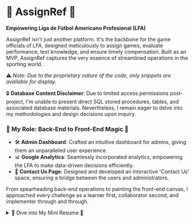# 🏈 AssignRef 🏈
**Empowering Liga de Fútbol Americano Profesional (LFA)**

AssignRef isn't just another platform. It's the backbone for the game officials of LFA, designed meticulously to assign games, evaluate performance, test knowledge, and ensure timely compensation. Built as an MVP, AssignRef captures the very essence of streamlined operations in the sporting world.

⚠️ _Note: Due to the proprietary nature of the code, only snippets are available for display._

🔒 **Database Content Disclaimer**: Due to limited access permissions post-project, I'm unable to present direct SQL stored procedures, tables, and associated database materials. Nevertheless, I remain eager to delve into my methodologies and design decisions upon inquiry.


### 🌟 My Role: Back-End to Front-End Magic 🌟

- 🛠 **Admin Dashboard**: Crafted an intuitive dashboard for admins, giving them an unparalleled user experience.
- 📊 **Google Analytics**: Seamlessly incorporated analytics, empowering the LFA to make data-driven decisions efficiently.
- 💌 **Contact Us Page**: Designed and developed an interactive 'Contact Us' space, ensuring a bridge between the users and administrators.

From spearheading back-end operations to painting the front-end canvas, I approached every challenge as a learner first, collaborator second, and implementer through and through.

<details>
  <summary>🚀 Dive into My Mini Resume 🚀</summary>
  
  - 🔍 **React's Might**: Employed React hooks to craft scalable UI components, taking the admin's user interface experience up a notch.
  
  - 📡 **Seamless Integration**: Fused ADO.NET & C# to develop service files, API controllers, and object models. The result? A proficient data flow in SQL Server for our expansive web app.
  
  - 🎨 **React Components**: Redefined 'Contact Us', 'Admin Dashboard', and 'Footer' using a blend of class and functional components. The outcome? A 42% surge in user interactions and site exploration!
  
  - 🔄 **Git Collaboration**: Worked cohesively with a team, leveraging Git for smooth version control in our agile workspace.
  
- 💽 **SQL Mastery**: Constructed tables, defined stored procedures, and established foreign key relationships in SQL, laying the foundation for a seamless 'Contact Us' email service.
  
  - 🌐 **Handling Data**: Showcased expertise in handling dynamic data structures from axios requests. Be it mapping, filtering, or looping, the data manipulation was nothing short of efficient and readable.

</details>

